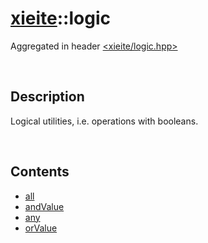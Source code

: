 # [xieite](./xieite.md)\:\:logic
Aggregated in header [<xieite/logic.hpp>](../include/xieite/logic.hpp)

&nbsp;

## Description
Logical utilities, i.e. operations with booleans.

&nbsp;

## Contents
- [all](./logic/all.md)
- [andValue](./logic/andValue.md)
- [any](./logic/any.md)
- [orValue](./logic/orValue.md)
